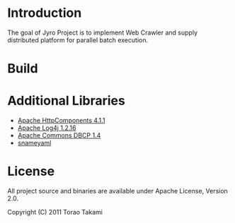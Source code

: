 # Introduction

The goal of Jyro Project is to implement Web Crawler and supply distributed platform for parallel batch execution.

# Build

# Additional Libraries

* [Apache HttpComponents 4.1.1](http://hc.apache.org/)
* [Apache Log4j 1.2.16](http://logging.apache.org/log4j/)
* [Apache Commons DBCP 1.4](http://commons.apache.org/dbcp/)
* [snameyaml](http://code.google.com/p/snakeyaml/)

# License
All project source and binaries are available under Apache License, Version 2.0.

Copyright (C) 2011 Torao Takami
